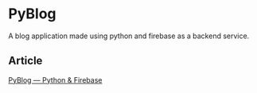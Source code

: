 # PyBlog

A blog application made using python and firebase as a backend service.

## Article

[PyBlog — Python & Firebase](https://pradyotprksh4.medium.com/pyblog-python-firebase-448233b9baa2)
